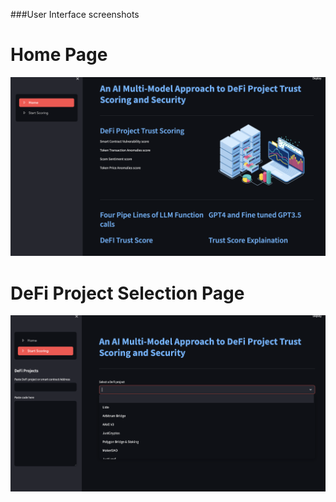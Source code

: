
###User Interface screenshots

# Home Page
![Alt Text](home.png)

# DeFi Project Selection Page
![Alt Text](startscoring.png)
